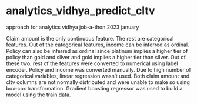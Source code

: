 # analytics_vidhya_predict_cltv
approach for analytics vidhya job-a-thon 2023 january

Claim amount is the only continuous feature. The rest are categorical features. Out of the categorical features, income can be inferred as ordinal.
Policy can also be inferred as ordinal since platinum implies a higher tier of policy than gold and silver and gold implies a higher tier than silver.
Out of these two, rest of the features were converted to numerical using label encoder. Policy and income was converted manually.
Due to high number of categorical variables, linear regression wasn’t used. Both claim amount and  cltv columns are not normally distributed and were unable to make so using box-cox transformation.
Gradient boosting regressor was used to build a model using the train data.
